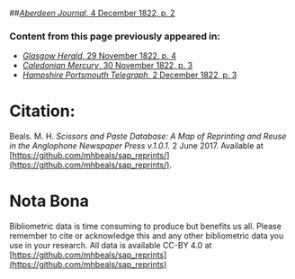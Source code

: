 ##[*Aberdeen Journal*, 4 December 1822, p. 2](https://mhbeals.github.io/sap_html/Aberdeen-Journal/Aberdeen-Journal-4-December-1822-p-2)

### Content from this page previously appeared in:
+ [*Glasgow Herald*, 29 November 1822, p. 4](https://mhbeals.github.io/sap_html/Glasgow-Herald/Glasgow-Herald-29-November-1822-p-4)
+ [*Caledonian Mercury*, 30 November 1822, p. 3](https://mhbeals.github.io/sap_html/Caledonian-Mercury/Caledonian-Mercury-30-November-1822-p-3)
+ [*Hampshire Portsmouth Telegraph*, 2 December 1822, p. 3](https://mhbeals.github.io/sap_html/Hampshire-Portsmouth-Telegraph/Hampshire-Portsmouth-Telegraph-2-December-1822-p-3)
                    
# Citation: 

Beals. M. H. *Scissors and Paste Database: A Map of Reprinting and Reuse in the Anglophone Newspaper Press v.1.0.1.* 2 June 2017. Available at [https://github.com/mhbeals/sap_reprints/](https://github.com/mhbeals/sap_reprints/). 
                    
# Nota Bona

Bibliometric data is time consuming to produce but benefits us all. Please remember to cite or acknowledge this and any other bibliometric data you use in your research. All data is available CC-BY 4.0 at [https://github.com/mhbeals/sap_reprints](https://github.com/mhbeals/sap_reprints)